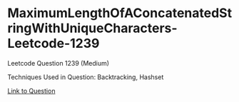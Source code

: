 # MaximumLengthOfAConcatenatedStringWithUniqueCharacters-Leetcode-1239

Leetcode Question 1239 (Medium)

Techniques Used in Question:
Backtracking, Hashset

[Link to Question](https://leetcode.com/problems/maximum-length-of-a-concatenated-string-with-unique-characters/)
